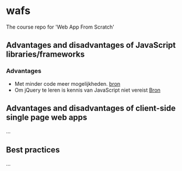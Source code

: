 # wafs
The course repo for 'Web App From Scratch'

## Advantages and disadvantages of JavaScript libraries/frameworks

### Advantages
- Met minder code meer mogelijkheden. [bron](http://z-drenthe-hulp.hcc.nl/javascript0.html)
- Om jQuery te leren is kennis van JavaScript niet vereist [Bron](http://z-drenthe-hulp.hcc.nl/javascript0.html)

## Advantages and disadvantages of client-side single page web apps
...

## Best practices
...
